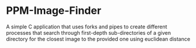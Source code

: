 # PPM-Image-Finder
A simple C application that uses forks and pipes to create different processes that search through first-depth sub-directories of a given directory for the closest image to the provided one using euclidean distance
